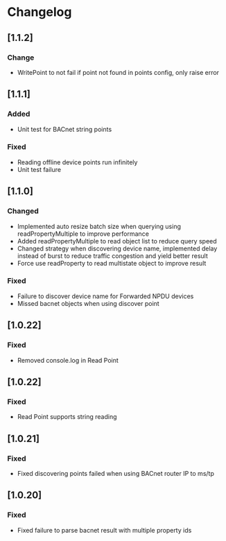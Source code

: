 # Changelog

## [1.1.2]
### Change
- WritePoint to not fail if point not found in points config, only raise error

## [1.1.1]
### Added
- Unit test for BACnet string points

### Fixed
- Reading offline device points run infinitely
- Unit test failure

## [1.1.0]
### Changed
- Implemented auto resize batch size when querying using readPropertyMultiple to improve performance
- Added readPropertyMultiple to read object list to reduce query speed
- Changed strategy when discovering device name, implemented delay instead of burst to reduce traffic congestion and yield better result
- Force use readProperty to read multistate object to improve result

### Fixed
- Failure to discover device name for Forwarded NPDU devices
- Missed bacnet objects when using discover point

## [1.0.22]
### Fixed
- Removed console.log in Read Point

## [1.0.22]
### Fixed
- Read Point supports string reading

## [1.0.21]
### Fixed
- Fixed discovering points failed when using BACnet router IP to ms/tp

## [1.0.20]
### Fixed
- Fixed failure to parse bacnet result with multiple property ids
